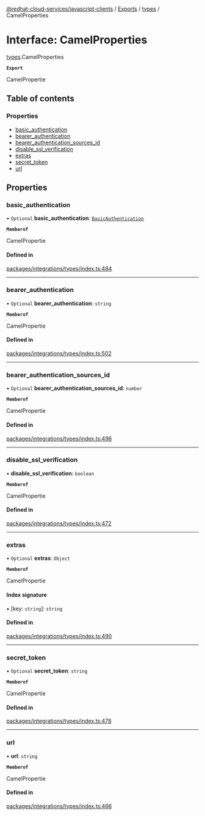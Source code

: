 [@redhat-cloud-services/javascript-clients](../README.md) / [Exports](../modules.md) / [types](../modules/types.md) / CamelProperties

# Interface: CamelProperties

[types](../modules/types.md).CamelProperties

**`Export`**

CamelPropertie

## Table of contents

### Properties

- [basic\_authentication](types.CamelProperties.md#basic_authentication)
- [bearer\_authentication](types.CamelProperties.md#bearer_authentication)
- [bearer\_authentication\_sources\_id](types.CamelProperties.md#bearer_authentication_sources_id)
- [disable\_ssl\_verification](types.CamelProperties.md#disable_ssl_verification)
- [extras](types.CamelProperties.md#extras)
- [secret\_token](types.CamelProperties.md#secret_token)
- [url](types.CamelProperties.md#url)

## Properties

### basic\_authentication

• `Optional` **basic\_authentication**: [`BasicAuthentication`](types.BasicAuthentication.md)

**`Memberof`**

CamelPropertie

#### Defined in

[packages/integrations/types/index.ts:484](https://github.com/RedHatInsights/javascript-clients/blob/main/packages/integrations/types/index.ts#L484)

___

### bearer\_authentication

• `Optional` **bearer\_authentication**: `string`

**`Memberof`**

CamelPropertie

#### Defined in

[packages/integrations/types/index.ts:502](https://github.com/RedHatInsights/javascript-clients/blob/main/packages/integrations/types/index.ts#L502)

___

### bearer\_authentication\_sources\_id

• `Optional` **bearer\_authentication\_sources\_id**: `number`

**`Memberof`**

CamelPropertie

#### Defined in

[packages/integrations/types/index.ts:496](https://github.com/RedHatInsights/javascript-clients/blob/main/packages/integrations/types/index.ts#L496)

___

### disable\_ssl\_verification

• **disable\_ssl\_verification**: `boolean`

**`Memberof`**

CamelPropertie

#### Defined in

[packages/integrations/types/index.ts:472](https://github.com/RedHatInsights/javascript-clients/blob/main/packages/integrations/types/index.ts#L472)

___

### extras

• `Optional` **extras**: `Object`

**`Memberof`**

CamelPropertie

#### Index signature

▪ [key: `string`]: `string`

#### Defined in

[packages/integrations/types/index.ts:490](https://github.com/RedHatInsights/javascript-clients/blob/main/packages/integrations/types/index.ts#L490)

___

### secret\_token

• `Optional` **secret\_token**: `string`

**`Memberof`**

CamelPropertie

#### Defined in

[packages/integrations/types/index.ts:478](https://github.com/RedHatInsights/javascript-clients/blob/main/packages/integrations/types/index.ts#L478)

___

### url

• **url**: `string`

**`Memberof`**

CamelPropertie

#### Defined in

[packages/integrations/types/index.ts:466](https://github.com/RedHatInsights/javascript-clients/blob/main/packages/integrations/types/index.ts#L466)
